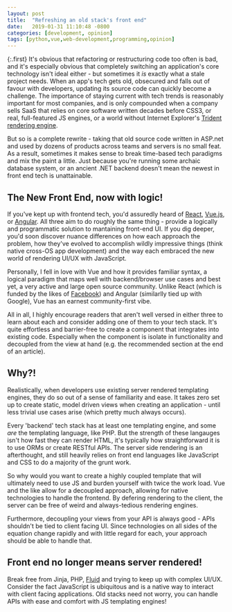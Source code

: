 ```yaml
---
layout: post
title:  "Refreshing an old stack's front end"
date:   2019-01-31 11:10:48 -0800
categories: [development, opinion]
tags: [python,vue,web-development,programming,opinion]
---
```


{:.first} 
It's obvious that refactoring or restructuring code too often is bad, and it's especially obvious that completely switching an application's core technology isn't ideal either - but sometimes it _is_ exactly what a stale project needs. When an app's tech gets old, obsecured and falls out of favour with developers, updating its source code can quickly become a challenge. The importance of staying current with tech trends is reasonably important for most companies, and is only compounded when a company sells SaaS that relies on core software written decades before CSS3, or real, full-featured JS engines, or a world without Internet Explorer's [Trident rendering engine](https://en.wikipedia.org/wiki/Trident_(software)). 

But so is a complete rewrite - taking that old source code written in ASP.net and used by dozens of products across teams and servers is no small feat. As a result, sometimes it makes sense to break time-based tech paradigms and mix the paint a little. Just because you're running some archaic database system, or an ancient .NET backend doesn't mean the newest in front end tech is unattainable. 

## The New Front End, now with logic!

If you've kept up with frontend tech, you'd assuredly heard of [React](https://reactjs.org/), [Vue.js](https://vuejs.org/), or [Angular](https://angular.io/). All three aim to do roughly the same thing - provide a logically and programmatic solution to mantaining front-end UI. If you dig deeper, you'd soon discover nuance differences on how each approach the problem, how they've evolved to accomplish wildly impressive things (think native cross-OS app development) and the way each embraced the new world of rendering UI/UX with JavaScript.

Personally, I fell in love with Vue and how it provides familiar syntax, a logical paradigm that maps well with backend/browser use cases and best yet, a very active and large open source community. Unlike React (which is funded by the likes of [Facebook](https://www.youtube.com/watch?v=-Y2R01k4SXI)) and Angular (similarlly tied up with Google), Vue has an earnest community-first vibe. 

All in all, I highly encourage readers that aren't well versed in either three to learn about each and consider adding one of them to your tech stack. It's quite effortless and barrier-free to create a component that integrates into existing code. Especially when the component is isolate in functionality and decoupled from the view at hand (e.g. the recommended section at the end of an article).

## Why?!

Realistically, when developers use existing server rendered templating engines, they do so out of a sense of familiarity and ease. It takes zero set up to create static, model driven views when creating an application - until less trivial use cases arise (which pretty much always occurs).

Every 'backend' tech stack has at least one templating engine, and some _are_ the templating language, like PHP. But the strength of these langauges isn't how fast they can render HTML, it's typically how straightforward it is to use ORMs or create RESTful APIs. The server side rendering is an afterthought, and still heavily relies on front end languages like JavaScript and CSS to do a majority of the grunt work. 

So why would you want to create a highly coupled template that will ultimately need to use JS and burden yourself with twice the work load. Vue and the like allow for a decoupled approach, allowing for native technologies to handle the frontend. By defering rendering to the client, the server can be free of weird and always-tedious rendering engines. 

Furthermore, decoupling your views from your API is always good - APIs shouldn't be tied to client facing UI. Since technologies on all sides of the equation change rapidly and with little regard for each, your approach should be able to handle that.

## Front end no longer means server rendered!

Break free from Jinja, PHP, [Fluid](https://github.com/sebastienros/fluid) and trying to keep up with complex UI/UX. Consider the fact JavaScript is ubiquitous and is a native way to interact with client facing applications. Old stacks need not worry, you can handle APIs with ease and comfort with JS templating engines! 




